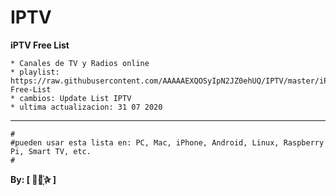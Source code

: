 ﻿# IPTV
 
**iPTV Free List**

 
```
* Canales de TV y Radios online
* playlist: https://raw.githubusercontent.com/AAAAAEXQOSyIpN2JZ0ehUQ/IPTV/master/iPTV-Free-List
* cambios: Update List IPTV
* ultima actualizacion: 31 07 2020 
```

-------------------------------------------------------------------------------

```
#
#pueden usar esta lista en: PC, Mac, iPhone, Android, Linux, Raspberry Pi, Smart TV, etc.
#
```

**By: [  ⃘⃤꙰✰ ]**
